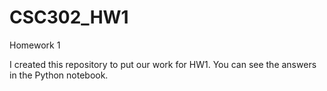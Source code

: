 # CSC302_HW1
Homework 1

I created this repository to put our work for HW1. You can see the answers in the Python notebook.
